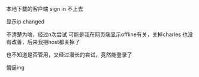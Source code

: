 本地下载的客户端 sign in 不上去

显示ip changed


不清楚为啥，经过n次尝试 可能是我在网页端显示offline有关，关掉charles 也没有改善，后来我把host都关掉了

也不知道是否管用，又经过漫长的尝试，竟然能登录了


懵逼ing
